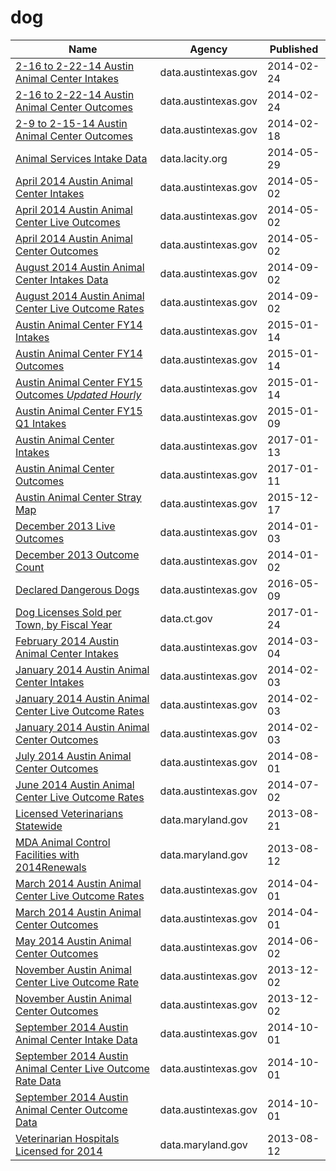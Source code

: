 # dog

Name | Agency | Published
---- | ---- | ---------
[2-16 to 2-22-14 Austin Animal Center Intakes](../datasets/db24-fcaw.md) | data.austintexas.gov | 2014-02-24
[2-16 to 2-22-14 Austin Animal Center Outcomes](../datasets/vs6n-chuq.md) | data.austintexas.gov | 2014-02-24
[2-9 to 2-15-14 Austin Animal Center Outcomes](../datasets/ctnk-wvxm.md) | data.austintexas.gov | 2014-02-18
[Animal Services Intake Data](../datasets/8cmr-fbcu.md) | data.lacity.org | 2014-05-29
[April 2014 Austin Animal Center Intakes](../datasets/cu49-7a5a.md) | data.austintexas.gov | 2014-05-02
[April 2014 Austin Animal Center Live Outcomes](../datasets/da96-d4bx.md) | data.austintexas.gov | 2014-05-02
[April 2014 Austin Animal Center Outcomes](../datasets/wtyt-mpzf.md) | data.austintexas.gov | 2014-05-02
[August 2014 Austin Animal Center Intakes Data](../datasets/qyb8-tmu7.md) | data.austintexas.gov | 2014-09-02
[August 2014 Austin Animal Center Live Outcome Rates](../datasets/6m7k-g59q.md) | data.austintexas.gov | 2014-09-02
[Austin Animal Center FY14 Intakes](../datasets/jam6-aawd.md) | data.austintexas.gov | 2015-01-14
[Austin Animal Center FY14 Outcomes](../datasets/azsy-zee6.md) | data.austintexas.gov | 2015-01-14
[Austin Animal Center FY15 Outcomes *Updated Hourly*](../datasets/fb53-k8de.md) | data.austintexas.gov | 2015-01-14
[Austin Animal Center FY15 Q1 Intakes](../datasets/9w5t-cuk2.md) | data.austintexas.gov | 2015-01-09
[Austin Animal Center Intakes](../datasets/wter-evkm.md) | data.austintexas.gov | 2017-01-13
[Austin Animal Center Outcomes](../datasets/9t4d-g238.md) | data.austintexas.gov | 2017-01-11
[Austin Animal Center Stray Map](../datasets/kz4x-q9k5.md) | data.austintexas.gov | 2015-12-17
[December 2013 Live Outcomes](../datasets/7it9-7pjx.md) | data.austintexas.gov | 2014-01-03
[December 2013 Outcome Count](../datasets/5ywf-kvta.md) | data.austintexas.gov | 2014-01-02
[Declared Dangerous Dogs](../datasets/ykw4-j3aj.md) | data.austintexas.gov | 2016-05-09
[Dog Licenses Sold per Town, by Fiscal Year](../datasets/j9dq-in2k.md) | data.ct.gov | 2017-01-24
[February 2014 Austin Animal Center Intakes](../datasets/9ejy-j7t5.md) | data.austintexas.gov | 2014-03-04
[January 2014 Austin Animal Center Intakes](../datasets/k4zx-bu88.md) | data.austintexas.gov | 2014-02-03
[January 2014 Austin Animal Center Live Outcome Rates](../datasets/v7ft-5zy3.md) | data.austintexas.gov | 2014-02-03
[January 2014 Austin Animal Center Outcomes](../datasets/up99-pfez.md) | data.austintexas.gov | 2014-02-03
[July 2014 Austin Animal Center Outcomes](../datasets/bw6v-aead.md) | data.austintexas.gov | 2014-08-01
[June 2014 Austin Animal Center Live Outcome Rates](../datasets/tb3x-mddn.md) | data.austintexas.gov | 2014-07-02
[Licensed Veterinarians Statewide](../datasets/57p3-3mwi.md) | data.maryland.gov | 2013-08-21
[MDA Animal Control Facilities with 2014Renewals](../datasets/i5tt-hvfv.md) | data.maryland.gov | 2013-08-12
[March 2014 Austin Animal Center Live Outcome Rates](../datasets/7kz2-qyez.md) | data.austintexas.gov | 2014-04-01
[March 2014 Austin Animal Center Outcomes](../datasets/krsq-4num.md) | data.austintexas.gov | 2014-04-01
[May 2014 Austin Animal Center Outcomes](../datasets/dque-zfgd.md) | data.austintexas.gov | 2014-06-02
[November Austin Animal Center Live Outcome Rate](../datasets/8ruh-ty5d.md) | data.austintexas.gov | 2013-12-02
[November Austin Animal Center Outcomes](../datasets/xbbp-8bw7.md) | data.austintexas.gov | 2013-12-02
[September 2014 Austin Animal Center Intake Data](../datasets/8jjf-bejx.md) | data.austintexas.gov | 2014-10-01
[September 2014 Austin Animal Center Live Outcome Rate Data](../datasets/rbfq-6fgu.md) | data.austintexas.gov | 2014-10-01
[September 2014 Austin Animal Center Outcome Data](../datasets/e2a3-3mi6.md) | data.austintexas.gov | 2014-10-01
[Veterinarian Hospitals Licensed for 2014](../datasets/cnpw-2a6b.md) | data.maryland.gov | 2013-08-12

